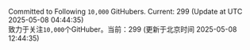 Committed to Following `10,000` GitHubers. Current: <!-- FOLLOWING_COUNT -->299<!-- FOLLOWING_COUNT --> (Update at UTC <!-- LAST_UPDATED -->2025-05-08 04:44:35<!-- LAST_UPDATED -->)<br>
致力于关注`10,000`个GitHuber。当前：<!-- FOLLOWING_COUNT -->299<!-- FOLLOWING_COUNT --> (更新于北京时间 <!-- LAST_UPDATED_CST -->2025-05-08 12:44:35<!-- LAST_UPDATED_CST -->)
